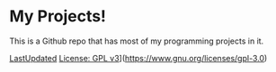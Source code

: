 # My Projects!
This is a Github repo that has most of my programming projects in it.

[LastUpdated](https://img.shields.io/badge/last%20updated-December%2016-brightgreen)
[License: GPL v3](https://img.shields.io/badge/License-GPLv3-blue.svg)](https://www.gnu.org/licenses/gpl-3.0)
